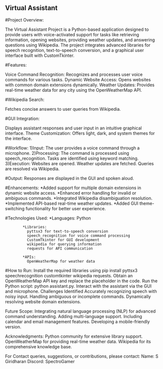 ## Virtual Assistant 

#Project Overview:

 The Virtual Assistant Project is a  Python-based application designed to provide users with voice-activated support for tasks like retrieving information, opening websites, providing weather updates, and answering questions using Wikipedia. 
The project integrates advanced libraries for speech recognition, text-to-speech conversion, and a graphical user interface built with CustomTkinter.

#Features:

  Voice Command Recognition: Recognizes and processes user voice commands for various tasks.
  Dynamic Website Access: Opens websites with common domain extensions dynamically.
  Weather Updates: Provides real-time weather data for any city using the OpenWeatherMap API.
  
#Wikipedia Search: 

  Fetches concise answers to user queries from Wikipedia.
  
#GUI Integration: 

  Displays assistant responses and user input in an intuitive graphical interface.
  Theme Customization: Offers light, dark, and system themes for the interface.
  
#Workflow:
  1)Input:
    The user provides a voice command through a      microphone.
  2)Processing:
    The command is processed using speech_recognition.
    Tasks are identified using keyword matching.  
  3)Execution:
    Websites are opened.
    Weather updates are fetched.
    Queries are resolved via Wikipedia.
      
#Output: 
  Responses are displayed in the GUI and spoken aloud.
  
#Enhancements:
 *Added support for multiple domain extensions in dynamic website access.
 *Enhanced error handling for invalid or ambiguous commands.
 *Integrated Wikipedia disambiguation  resolution.
 *Implemented API-based real-time weather updates.
 *Added GUI theme-switching functionality for better user experience.

#Technologies Used:
            *Languages:
              Python
              
            *Libraries:
              pyttsx3 for text-to-speech conversion
              speech_recognition for voice command processing
              CustomTkinter for GUI development
              wikipedia for querying information
              requests for API communication
              
            *APIs:
              OpenWeatherMap for weather data
  
#How to Run:
  Install the required libraries using pip install pyttsx3 speechrecognition customtkinter wikipedia requests.
  Obtain an OpenWeatherMap API key and replace the placeholder in the code.
  Run the Python script: python assistant.py.
  Interact with the assistant via the GUI and microphone.
  Challenges Identified
  Accurately recognizing speech with noisy input.
  Handling ambiguous or incomplete commands.
  Dynamically resolving website domain extensions.
  
Future Scope:
    Integrating natural language processing (NLP) for advanced command understanding.
    Adding multi-language support.
    Including calendar and email management features.
    Developing a mobile-friendly version.
  
Acknowledgments:
    Python community for extensive library support.
    OpenWeatherMap for providing real-time weather data.
    Wikipedia for its comprehensive knowledge base.
  
For Contact queries, suggestions, or contributions, please contact:
    Name: S Giridharan 
    Discord: SpectroGamer
